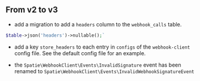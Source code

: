 ## From v2 to v3

- add a migration to add a `headers` column to the `webhook_calls` table.
  
```php
$table->json('headers')->nullable();`
```

- add a key `store_headers` to each entry in `configs` of the `webhook-client` config file. See the default config file for an example.

- the `Spatie\WebhookClient\Events\InvalidSignature` event has been renamed to `Spatie\WebhookClient\Events\InvalidWebhookSignatureEvent`
